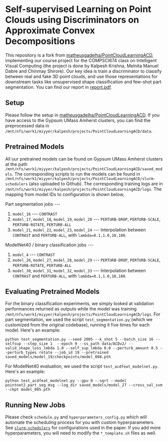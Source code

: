 # Self-supervised Learning on Point Clouds using Discriminators on Approximate Convex Decompositions

This repository is a fork from [matheusgadelha/PointCloudLearningACD](https://github.com/matheusgadelha/PointCloudLearningACD), implementing our course project for the COMPSCI674 class on Intelligent Visual Computing (the project is done by Kalpesh Krishna, Melnita Manuel Dabre and Chinmay Shirore). Our key idea is train a discriminator to classify between real and fake 3D point clouds, and use those representations for downstream tasks like unsupervised shape classification and few-shot part segmentation. You can find our report in [report.pdf](report.pdf).

## Setup

Please follow the setup in [matheusgadelha/PointCloudLearningACD](https://github.com/matheusgadelha/PointCloudLearningACD). If you have access to the Gypsum UMass Amherst clusters, you can find the preprocessed data in `/mnt/nfs/work1/miyyer/kalpesh/projects/PointCloudLearningACD/data`.

## Pretrained Models

All our pretrained models can be found on Gypsum UMass Amherst clusters at the path `/mnt/nfs/work1/miyyer/kalpesh/projects/PointCloudLearningACD/saved_models`. The corresponding scripts to run the models can be found in `/mnt/nfs/work1/miyyer/kalpesh/projects/PointCloudLearningACD/slurm-schedulers` (also uploaded to Github). The corresponding training logs are in `/mnt/nfs/work1/miyyer/kalpesh/projects/PointCloudLearningACD/logs`. The mapping from model IDs to configuration is shown below,

Part segmentation jobs ---

1. `model_16` --- `CONTRAST`
2. `model_17`, `model_18`, `model_19`, `model_20` --- `PERTURB-DROP`, `PERTURB-SCALE`, `PERTURB-ROTATE`, `PERTURB-ALL`
3. `model_21`, `model_22`, `model_23`, `model_24` --- Interpolation between `CONTRAST` and `PERTURB-ALL`, with `lambda=0.1,1.0,10,100`.

ModelNet40 / binary classification jobs ---

1. `model_4` --- `CONTRAST`
2. `model_26`, `model_27`, `model_28`, `model_29` --- `PERTURB-DROP`, `PERTURB-SCALE`, `PERTURB-ROTATE`, `PERTURB-ALL`
3. `model_30`, `model_31`, `model_32`, `model_33` --- Interpolation between `CONTRAST` and `PERTURB-ALL`, with `lambda=0.1,1.0,10,100`.

## Evaluating Pretrained Models

For the binary classification experiments, we simply looked at validation performances returned as outputs while the model was training `/mnt/nfs/work1/miyyer/kalpesh/projects/PointCloudLearningACD/logs`. For part segmentation, we used the script `test_segmentation.py` (which we customized from the original codebase), running it five times for each model. Here's an example:

```
python test_segmentation.py --seed 2005 --k_shot 5 --batch_size 16 --selfsup --step_size 1  --epoch 9 --ss_path data/ACDv2/ --valid_shape_loss_lmbda 1.0 --self_sup_lmbda 0.0 --perturb_amount 0.5 --perturb_types rotate --job_id 19 --pretrained saved_models/model_19/checkpoints/model_008.pth
```

For ModelNet40 evaluation, we used the script `test_acdfeat_modelnet.py`. Here's an example:

```
python test_acdfeat_modelnet.py --gpu 0 --sqrt --model pointnet2_part_seg_msg --log_dir saved_models/model_27 --cross_val_svm --ckpt model_005.pth
```

## Running New Jobs

Please check `schedule.py` and `hyperparameters_config.py` which will automate the scheduling process for you with custom hyperparameters. See [`slurm-schedulers`](slurm-schedulers) for configurations used in the paper. If you add more hyperparameters, you will need to modify the `*_template.sh` files as well.
